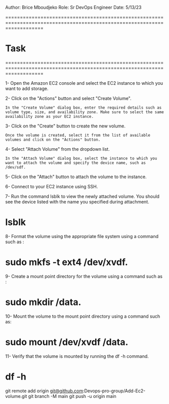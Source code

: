 Author: Brice Mboudjeko
Role: Sr DevOps Engineer
Date: 5/13/23

=========================================================================================================================
#                                                       Task
=========================================================================================================================

1- Open the Amazon EC2 console and select the EC2 instance to which you want to add storage.

2- Click on the "Actions" button and select "Create Volume".

    In the "Create Volume" dialog box, enter the required details such as volume type, size, and availability zone. Make sure to select the same availability zone as your EC2 instance.

3- Click on the "Create" button to create the new volume.

    Once the volume is created, select it from the list of available volumes and click on the "Actions" button.

4- Select "Attach Volume" from the dropdown list.

    In the "Attach Volume" dialog box, select the instance to which you want to attach the volume and specify the device name, such as /dev/sdf.

5- Click on the "Attach" button to attach the volume to the instance.

6- Connect to your EC2 instance using SSH.

7- Run the command lsblk to view the newly attached volume. You should see the device listed with the name you specified during attachment.
    
#     lsblk

8- Format the volume using the appropriate file system using a command such as :
    
#    sudo mkfs -t ext4 /dev/xvdf.

9- Create a mount point directory for the volume using a command such as :
    
#    sudo mkdir /data.

10- Mount the volume to the mount point directory using a command such as:

#   sudo mount /dev/xvdf /data.

11- Verify that the volume is mounted by running the df -h command.

# df -h


git remote add origin git@github.com:Devops-pro-group/Add-Ec2-volume.git
git branch -M main
git push -u origin main